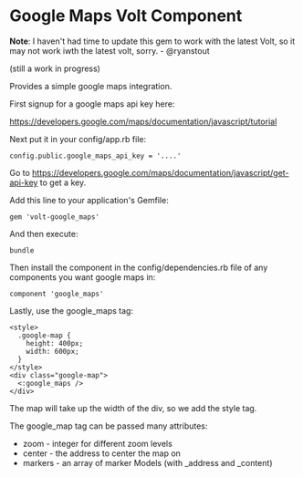 # Google Maps Volt Component

**Note**: I haven't had time to update this gem to work with the latest Volt, so it may not work iwth the latest volt, sorry. - @ryanstout

(still a work in progress)

Provides a simple google maps integration.

First signup for a google maps api key here:

https://developers.google.com/maps/documentation/javascript/tutorial

Next put it in your config/app.rb file:

    config.public.google_maps_api_key = '....'

Go to https://developers.google.com/maps/documentation/javascript/get-api-key to get a key.

Add this line to your application's Gemfile:

    gem 'volt-google_maps'

And then execute:

    bundle

Then install the component in the config/dependencies.rb file of any components you want google maps in:

    component 'google_maps'

Lastly, use the google_maps tag:

    <style>
      .google-map {
        height: 400px;
        width: 600px;
      }
    </style>
    <div class="google-map">
      <:google_maps />
    </div>

The map will take up the width of the div, so we add the style tag.

The google_map tag can be passed many attributes:

- zoom - integer for different zoom levels
- center - the address to center the map on
- markers - an array of marker Models  (with _address and _content)
